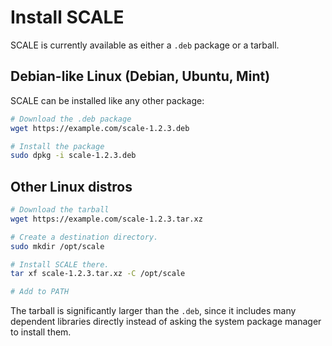 # Install SCALE

SCALE is currently available as either a `.deb` package or a tarball.

## Debian-like Linux (Debian, Ubuntu, Mint)

SCALE can be installed like any other package:

```bash
# Download the .deb package
wget https://example.com/scale-1.2.3.deb

# Install the package
sudo dpkg -i scale-1.2.3.deb
```

## Other Linux distros

```bash
# Download the tarball
wget https://example.com/scale-1.2.3.tar.xz

# Create a destination directory.
sudo mkdir /opt/scale

# Install SCALE there.
tar xf scale-1.2.3.tar.xz -C /opt/scale

# Add to PATH
```

The tarball is significantly larger than the `.deb`, since it includes many dependent libraries directly instead of asking the system package manager to install them.
